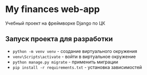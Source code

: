 # My finances web-app

Учебный проект на фреймворке Django по ЦК 

## Запуск проекта для разработки

- `python -m venv venv` - создание виртуального окружения
- `venv\Scripts\activate` - войти в виртуальное окружение
- `python manage.py migrate` - применить миграции
- `pip install -r requirements.txt` - установка зависимостей

